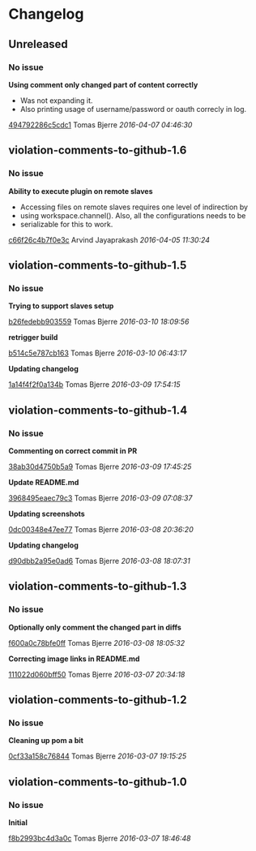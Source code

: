 # Changelog

## Unreleased
### No issue

**Using comment only changed part of content correctly**

 * Was not expanding it. 
 * Also printing usage of username/password or oauth correcly in log. 

[494792286c5cdc1](https://github.com/tomasbjerre/violation-comments-to-github-jenkins-plugin/commit/494792286c5cdc1) Tomas Bjerre *2016-04-07 04:46:30*


## violation-comments-to-github-1.6
### No issue

**Ability to execute plugin on remote slaves**

 * Accessing files on remote slaves requires one level of indirection by 
 * using workspace.channel(). Also, all the configurations needs to be 
 * serializable for this to work. 

[c66f26c4b7f0e3c](https://github.com/tomasbjerre/violation-comments-to-github-jenkins-plugin/commit/c66f26c4b7f0e3c) Arvind Jayaprakash *2016-04-05 11:30:24*


## violation-comments-to-github-1.5
### No issue

**Trying to support slaves setup**


[b26fedebb903559](https://github.com/tomasbjerre/violation-comments-to-github-jenkins-plugin/commit/b26fedebb903559) Tomas Bjerre *2016-03-10 18:09:56*

**retrigger build**


[b514c5e787cb163](https://github.com/tomasbjerre/violation-comments-to-github-jenkins-plugin/commit/b514c5e787cb163) Tomas Bjerre *2016-03-10 06:43:17*

**Updating changelog**


[1a14f4f2f0a134b](https://github.com/tomasbjerre/violation-comments-to-github-jenkins-plugin/commit/1a14f4f2f0a134b) Tomas Bjerre *2016-03-09 17:54:15*


## violation-comments-to-github-1.4
### No issue

**Commenting on correct commit in PR**


[38ab30d4750b5a9](https://github.com/tomasbjerre/violation-comments-to-github-jenkins-plugin/commit/38ab30d4750b5a9) Tomas Bjerre *2016-03-09 17:45:25*

**Update README.md**


[3968495eaec79c3](https://github.com/tomasbjerre/violation-comments-to-github-jenkins-plugin/commit/3968495eaec79c3) Tomas Bjerre *2016-03-09 07:08:37*

**Updating screenshots**


[0dc00348e47ee77](https://github.com/tomasbjerre/violation-comments-to-github-jenkins-plugin/commit/0dc00348e47ee77) Tomas Bjerre *2016-03-08 20:36:20*

**Updating changelog**


[d90dbb2a95e0ad6](https://github.com/tomasbjerre/violation-comments-to-github-jenkins-plugin/commit/d90dbb2a95e0ad6) Tomas Bjerre *2016-03-08 18:07:31*


## violation-comments-to-github-1.3
### No issue

**Optionally only comment the changed part in diffs**


[f600a0c78bfe0ff](https://github.com/tomasbjerre/violation-comments-to-github-jenkins-plugin/commit/f600a0c78bfe0ff) Tomas Bjerre *2016-03-08 18:05:32*

**Correcting image links in README.md**


[111022d060bff50](https://github.com/tomasbjerre/violation-comments-to-github-jenkins-plugin/commit/111022d060bff50) Tomas Bjerre *2016-03-07 20:34:18*


## violation-comments-to-github-1.2
### No issue

**Cleaning up pom a bit**


[0cf33a158c76844](https://github.com/tomasbjerre/violation-comments-to-github-jenkins-plugin/commit/0cf33a158c76844) Tomas Bjerre *2016-03-07 19:15:25*


## violation-comments-to-github-1.0
### No issue

**Initial**


[f8b2993bc4d3a0c](https://github.com/tomasbjerre/violation-comments-to-github-jenkins-plugin/commit/f8b2993bc4d3a0c) Tomas Bjerre *2016-03-07 18:46:48*


